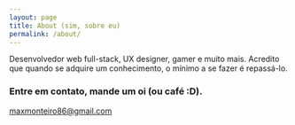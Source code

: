 ```yaml
---
layout: page
title: About (sim, sobre eu)
permalink: /about/
---
```


Desenvolvedor web full-stack, UX designer, gamer e muito mais. Acredito que quando se adquire um conhecimento, o mínimo a se fazer é repassá-lo.


### Entre em contato, mande um oi (ou café :D).

[maxmonteiro86@gmail.com](mailto:maxmonteiro86@gmail.com)
